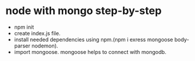 # node with mongo step-by-step
- npm init
- create index.js file.
- install needed dependencies using npm.(npm i exress mongoose body-parser nodemon).
- import mongoose. mongoose helps to connect with mongodb.